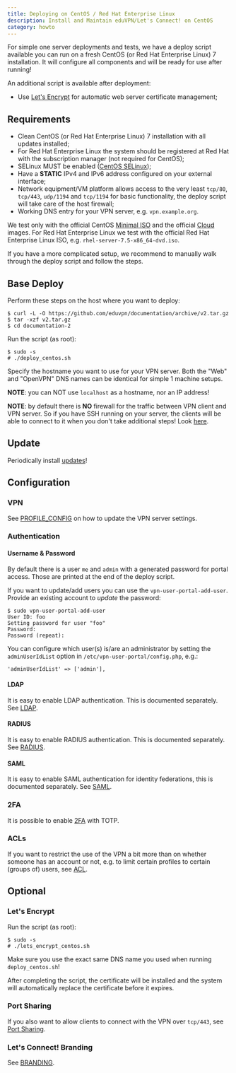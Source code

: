 ```yaml
---
title: Deploying on CentOS / Red Hat Enterprise Linux
description: Install and Maintain eduVPN/Let's Connect! on CentOS
category: howto
---
```


For simple one server deployments and tests, we have a deploy script available 
you can run on a fresh CentOS (or Red Hat Enterprise Linux) 7 installation. It 
will configure all components and will be ready for use after running!

An additional script is available after deployment:

* Use [Let's Encrypt](https://letsencrypt.org/) for automatic web server 
  certificate management;

## Requirements

* Clean CentOS (or Red Hat Enterprise Linux) 7 installation with all updates 
  installed;
* For Red Hat Enterprise Linux the system should be registered at Red Hat 
  with the subscription manager (not required for CentOS);
* SELinux MUST be enabled 
  ([CentOS SELinux](https://wiki.centos.org/HowTos/SELinux));
* Have a **STATIC** IPv4 and IPv6 address configured on your external 
  interface;
* Network equipment/VM platform allows access to the very least `tcp/80`, 
  `tcp/443`, `udp/1194` and `tcp/1194` for basic functionality, the deploy 
  script will take care of the host firewall;
* Working DNS entry for your VPN server, e.g. `vpn.example.org`.

We test only with the official CentOS 
[Minimal ISO](https://centos.org/download/) and the official 
[Cloud](https://wiki.centos.org/Download) images. For Red Hat Enterprise Linux
we test with the official Red Hat Enterprise Linux ISO, e.g. 
`rhel-server-7.5-x86_64-dvd.iso`.

If you have a more complicated setup, we recommend to manually walk through 
the deploy script and follow the steps.

## Base Deploy

Perform these steps on the host where you want to deploy:

    $ curl -L -O https://github.com/eduvpn/documentation/archive/v2.tar.gz
    $ tar -xzf v2.tar.gz
    $ cd documentation-2

Run the script (as root):

    $ sudo -s
    # ./deploy_centos.sh

Specify the hostname you want to use for your VPN server. Both the "Web" and 
"OpenVPN" DNS names can be identical for simple 1 machine setups.

**NOTE**: you can NOT use `localhost` as a hostname, nor an IP address!

**NOTE**: by default there is **NO** firewall for the traffic between VPN 
client and VPN server. So if you have SSH running on your server, the clients
will be able to connect to it when you don't take additional steps! Look 
[here](FIREWALL.md).

## Update

Periodically install [updates](update_system_centos.sh)!

## Configuration

### VPN

See [PROFILE_CONFIG](PROFILE_CONFIG.md) on how to update the VPN server 
settings.

### Authentication 

#### Username & Password

By default there is a user `me` and `admin` with a generated password for 
portal access. Those are printed at the end of the deploy script.

If you want to update/add users you can use the `vpn-user-portal-add-user`. 
Provide an existing account to _update_ the password:

    $ sudo vpn-user-portal-add-user
    User ID: foo
    Setting password for user "foo"
    Password: 
    Password (repeat): 

You can configure which user(s) is/are an administrator by setting the 
`adminUserIdList` option in `/etc/vpn-user-portal/config.php`, e.g.:

    'adminUserIdList' => ['admin'],

#### LDAP

It is easy to enable LDAP authentication. This is documented separately. See
[LDAP](LDAP.md).

#### RADIUS

It is easy to enable RADIUS authentication. This is documented separately. See
[RADIUS](RADIUS.md).

#### SAML

It is easy to enable SAML authentication for identity federations, this is 
documented separately. See [SAML](SAML.md).

### 2FA

It is possible to enable [2FA](2FA.md) with TOTP.

### ACLs

If you want to restrict the use of the VPN a bit more than on whether someone
has an account or not, e.g. to limit certain profiles to certain (groups of)
users, see [ACL](ACL.md).

## Optional

### Let's Encrypt

Run the script (as root):

    $ sudo -s
    # ./lets_encrypt_centos.sh

Make sure you use the exact same DNS name you used when running 
`deploy_centos.sh`! 

After completing the script, the certificate will be installed and the system 
will automatically replace the certificate before it expires.

### Port Sharing

If you also want to allow clients to connect with the VPN over `tcp/443`, see 
[Port Sharing](PORT_SHARING.md).

### Let's Connect! Branding

See [BRANDING](BRANDING.md).

